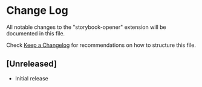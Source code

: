 # Change Log

All notable changes to the "storybook-opener" extension will be documented in this file.

Check [Keep a Changelog](http://keepachangelog.com/) for recommendations on how to structure this file.

## [Unreleased]

- Initial release
